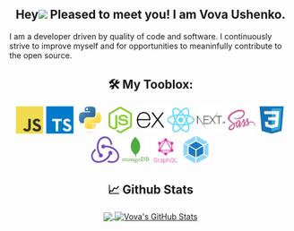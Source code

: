 <h2 align="center"> Hey<img src="https://diginess.ca/content/uploads/2020/02/waving_hand_sign_1024.gif" width="30px"> Pleased to meet you! I am Vova Ushenko.</h2>
<p>I am a developer driven by quality of code and software. I continuously strive to improve myself and for opportunities to meaninfully contribute to the open source.</p>

<h2 align="center">🛠️ My Tooblox: </h2>
<div align="center">
<img src="https://github.com/devicons/devicon/blob/master/icons/javascript/javascript-original.svg" alt="Javascript Logo" width="50" hieght="50" /> 
<img src="https://github.com/devicons/devicon/blob/master/icons/typescript/typescript-original.svg" alt="Javascript Logo" width="50" hieght="50" /> 
<img src="https://github.com/devicons/devicon/blob/master/icons/python/python-original.svg" alt="Javascript Logo" width="50" hieght="50" /> 
<img src="https://github.com/devicons/devicon/blob/master/icons/nodejs/nodejs-original.svg"  alt="Node Logo" width="50" hieght="50"/>
<img src="https://github.com/devicons/devicon/blob/master/icons/express/express-original.svg"  alt="Express Logo" width="50" hieght="50"/>
<img src="https://github.com/devicons/devicon/blob/master/icons/react/react-original.svg"  alt="React logo" width="50" hieght="50"/>
<img src="https://github.com/devicons/devicon/blob/master/icons/nextjs/nextjs-original-wordmark.svg"  alt="Next js logo" width="50" hieght="50"/>
<img src="https://github.com/devicons/devicon/blob/master/icons/sass/sass-original.svg"  alt="Sass logo" width="50" hieght="50"/>
<img src="https://github.com/devicons/devicon/blob/master/icons/css3/css3-original.svg"  alt="CSS logo" width="50" hieght="50"/>
<img src="https://github.com/devicons/devicon/blob/master/icons/redux/redux-original.svg"  alt="Redux logo" width="50" hieght="50"/>
<img src="https://github.com/devicons/devicon/blob/master/icons/mongodb/mongodb-plain-wordmark.svg"  alt="Mongo logo" width="50" hieght="50"/>
<img src="https://github.com/devicons/devicon/blob/master/icons/graphql/graphql-plain-wordmark.svg"  alt="GraphQL logo" width="50" hieght="50"/>
<img src="https://github.com/devicons/devicon/blob/master/icons/webpack/webpack-original.svg"  alt="Webpack logo" width="50" hieght="50"/>
</div>

<h2 align="center">📈 Github Stats</h2>
<div align="center">
<a href="https://github.com/w3bdesign">
  <img height="200" align="center" src="https://github-readme-stats-six-rho.vercel.app/api?username=vovaushenko&show_icons=true&hide_border=false&count_private=true" />
</a>

<a href="https://github.com/w3bdesign">
  <img height="200" align="center" src="https://github-readme-stats.vercel.app/api/top-langs/?username=vovaushenko&hide=html,css" alt="Vova's GitHub Stats" />
</a>
</div>
